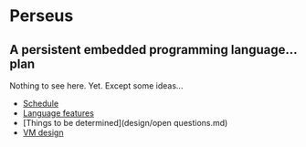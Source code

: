 # Perseus

## A persistent embedded programming language... plan

Nothing to see here. Yet. Except some ideas...

*   [Schedule](design/schedule.md)
*   [Language features](design/language.md)
*   [Things to be determined](design/open questions.md)
*   [VM design](design/vm.md)
